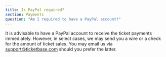 ```yaml
---
title: Is PayPal required?
section: Payments
question: "Am I required to have a PayPal account?"
---
```


It is advisable to have a PayPal account to receive the ticket payments immediately. However, in select cases, we may send you a wire or a check for the amount of ticket sales. You may email us via [support@ticketbase.com] should you prefer the latter.

[support@ticketbase.com]: mailto:support@ticketbase.com
